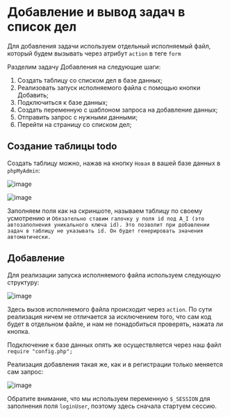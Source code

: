 # Добавление и вывод задач в список дел

Для добавления задачи используем отдельный исполняемый файл, который будем вызывать через атрибут `action` в теге `form` 

Разделим задачу Добавления на следующие шаги:

1. Создать таблицу со списком дел в базе данных;
2. Реализовать запуск исполняемого файла с помощью кнопки Добавить;
3. Подключиться к базе данных;
4. Создать переменную с шаблоном запроса на добавление данных;
5. Отправить запрос с нужными данными;
6. Перейти на страницу со списком дел;

## Создание таблицы todo

Создать таблицу можно, нажав на кнопку `Новая` в вашей базе данных в `phpMyAdmin`:

![image](https://user-images.githubusercontent.com/47351812/230593185-98456ea5-220e-4149-982b-ea64e6be5385.png)

![image](https://user-images.githubusercontent.com/47351812/230593412-5dd74ffb-9f07-45bb-9527-4f31bff917e7.png)

Заполняем поля как на скриншоте, называем таблицу по своему усмотрению и `Обязательно ставим галочку у поля id под A_I (это автозаполнения уникального ключа id). Это позволит при добавлении задач в таблицу не указывать id. Он будет генерировать значения автоматически.`

## Добавление

Для реализации запуска исполняемого файла используем следующую структуру:

![image](https://user-images.githubusercontent.com/47351812/230592380-994c8c10-db90-4148-a2e7-44ef559fd29e.png)

Здесь вызов исполняемого файла происходит через `action`. По сути реализация ничем не отличается за исключением того, что сам код будет в отдельном файле, и нам не понадобиться проверять, нажата ли кнопка.

Подключение к базе данных опять же осущеcтвляется через наш файл `require "config.php";`

Реализация добавления такая же, как и в регистрации только меняется сам запрос:

![image](https://user-images.githubusercontent.com/47351812/230594496-2e18f93d-3c76-4c13-a5fd-e7027ac483e2.png)

Обратите внимание, что мы используем переменную `$_SESSION` для заполнения поля `loginUser`, поэтому здесь сначала стартуем сессию.


 
